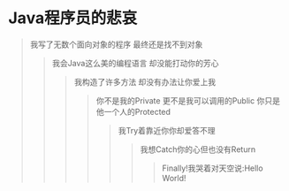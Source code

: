 # Java程序员的悲哀

> 我写了无数个面向对象的程序
> 最终还是找不到对象
>> 我会Java这么美的编程语言
>> 却没能打动你的芳心
>>> 我构造了许多方法
>>> 却没有办法让你爱上我
>>>> 你不是我的Private
>>>> 更不是我可以调用的Public
>>>> 你只是他一个人的Protected
>>>>> 我Try着靠近你你却爱答不理
>>>>>> 我想Catch你的心但也没有Return 
>>>>>>> Finally!我哭着对天空说:Hello World!